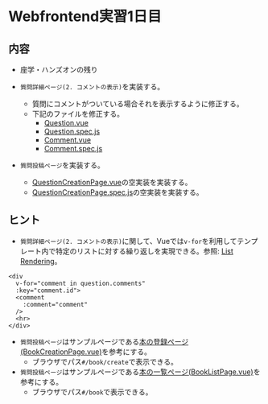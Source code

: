 # Webfrontend実習1日目

## 内容

* 座学・ハンズオンの残り

* `質問詳細ページ(2. コメントの表示)`を実装する。
  * 質問にコメントがついている場合それを表示するように修正する。
  * 下記のファイルを修正する。
    * [Question.vue](../../web/static/components/Question.vue)
    * [Question.spec.js](../../js_test/components/Question.spec.js)
    * [Comment.vue](../../web/static/components/Comment.vue)
    * [Comment.spec.js](../../js_test/components/Comment.spec.js)

* `質問投稿ページ`を実装する。
  * [QuestionCreationPage.vue](../../web/static/pages/QuestionCreationPage.vue)の空実装を実装する。
  * [QuestionCreationPage.spec.js](../../js_test/pages/QuestionCreationPage.spec.js)の空実装を実装する。

## ヒント

* `質問詳細ページ(2. コメントの表示)`に関して、Vueでは`v-for`を利用してテンプレート内で特定のリストに対する繰り返しを実現できる。参照: [List Rendering](https://vuejs.org/v2/guide/list.html)。
```
<div
  v-for="comment in question.comments"
  :key="comment.id">
  <comment
    :comment="comment"
  />
  <hr>
</div>
```

* `質問投稿ページ`はサンプルページである[本の登録ページ(BookCreationPage.vue)](../../web/static/pages/BookCreationPage.vue)を参考にする。
  * ブラウザでパス`#/book/create`で表示できる。
* `質問投稿ページ`はサンプルページである[本の一覧ページ(BookListPage.vue)](../../web/static/pages/BookListPage.vue)を参考にする。
  * ブラウザでパス`#/book`で表示できる。

